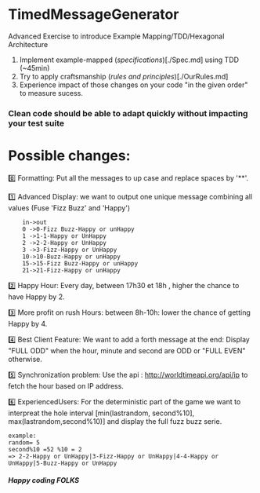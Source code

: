 # TimedMessageGenerator
Advanced Exercise to introduce Example Mapping/TDD/Hexagonal Architecture

1. Implement example-mapped (*specifications*)[./Spec.md] using TDD (~45min)
2. Try to apply craftsmanship (*rules and principles*)[./OurRules.md]
3. Experience impact of those changes on your code "in the given order" to measure sucess.

### Clean code should be able to adapt quickly without impacting your test suite

# Possible changes:
:zero: Formatting: 
    Put all the messages to up case and replace spaces by '**'. 

:one: Advanced Display: 
we want to output one unique message combining all values (Fuse 'Fizz Buzz' and 'Happy')
````
    in->out
    0 ->0-Fizz Buzz-Happy or unHappy
    1 ->1-1-Happy or UnHappy
    2 ->2-2-Happy or UnHappy
    3 ->3-Fizz-Happy or UnHappy
    10->10-Buzz-Happy or unHappy
    15->15-Fizz Buzz-Happy or unHappy
    21->21-Fizz-Happy or unHappy
````

:two: Happy Hour: 
    Every day, between 17h30 et 18h , higher the chance to have Happy by 2.
    
:three: More profit on rush Hours: between 8h-10h: 
    lower the chance of getting Happy by 4.

:four: Best Client Feature:
    We want to add a forth message at the end: 
    Display "FULL ODD" when the hour, minute and second are ODD or "FULL EVEN" otherwise.
  
:five: Synchronization problem: 
    Use the api : http://worldtimeapi.org/api/ip to fetch the hour based on IP address.

:six: ExperiencedUsers: 
    For the deterministic part of the game we want to interpreat the hole interval [min(lastrandom, second%10], max(lastrandom,second%10)] 
    and display the full fuzz buzz serie.
  ```` 
  example:
  random= 5
  second%10 =52 %10 = 2
  => 2-2-Happy or UnHappy|3-Fizz-Happy or UnHappy|4-4-Happy or UnHappy|5-Buzz-Happy or UnHappy
  ````

##### Happy coding FOLKS 
